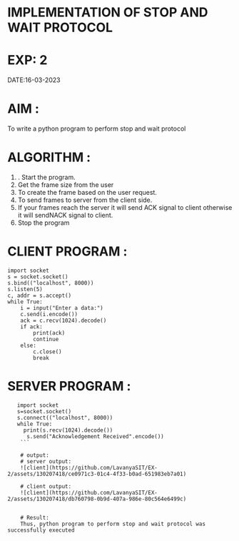 # IMPLEMENTATION OF STOP AND WAIT PROTOCOL
# EXP: 2
DATE:16-03-2023
# AIM :
To write a python program to perform stop and wait protocol
# ALGORITHM :
1. . Start the program.
2. Get the frame size from the user
3. To create the frame based on the user request.
4. To send frames to server from the client side.
5. If your frames reach the server it will send ACK signal to client
otherwise it will sendNACK signal to client.
6. Stop the program
# CLIENT PROGRAM :
```
import socket
s = socket.socket()
s.bind(("localhost", 8000))
s.listen(5)
c, addr = s.accept()
while True:
    i = input("Enter a data:")
    c.send(i.encode())
    ack = c.recv(1024).decode()
    if ack:
        print(ack)
        continue
    else:
        c.close()
        break
```
# SERVER PROGRAM :
```
   import socket
   s=socket.socket()
   s.connect(("localhost", 8000))
   while True:
     print(s.recv(1024).decode()) 
      s.send("Acknowledgement Received".encode())
    ```
    
    # output:
    # server output:
    ![client](https://github.com/LavanyaSIT/EX-2/assets/130207418/ce0971c3-01c4-4f33-b0ad-651983eb7a01)

    # client output:
    ![client](https://github.com/LavanyaSIT/EX-2/assets/130207418/db760798-0b9d-407a-986e-80c564e6499c)


    # Result:
    Thus, python program to perform stop and wait protocol was successfully executed
